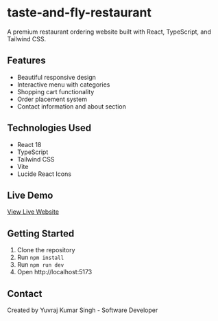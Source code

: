 # taste-and-fly-restaurant


A premium restaurant ordering website built with React, TypeScript, and Tailwind CSS.

## Features
- Beautiful responsive design
- Interactive menu with categories
- Shopping cart functionality
- Order placement system
- Contact information and about section

## Technologies Used
- React 18
- TypeScript
- Tailwind CSS
- Vite
- Lucide React Icons

## Live Demo
[View Live Website](https://your-netlify-url.netlify.app)

## Getting Started
1. Clone the repository
2. Run `npm install`
3. Run `npm run dev`
4. Open http://localhost:5173

## Contact
Created by Yuvraj Kumar Singh - Software Developer
